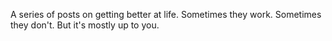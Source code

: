 A series of posts on getting better at life. Sometimes they work. Sometimes they don't.
But it's mostly up to you.
